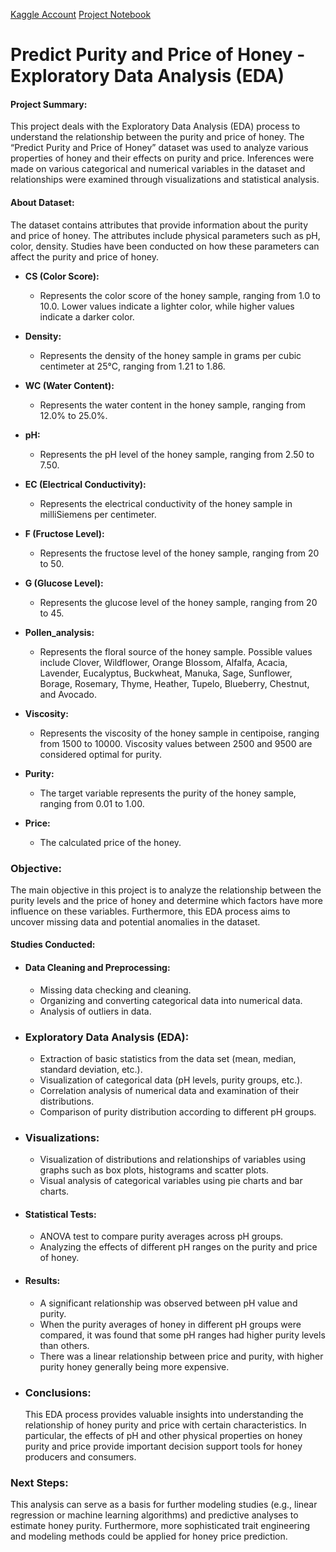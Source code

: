 
[Kaggle Account](https://www.kaggle.com/rassiem)
[Project Notebook](https://www.kaggle.com/code/rassiem/purity-and-price-of-honey-eda)

# Predict Purity and Price of Honey - Exploratory Data Analysis (EDA)
#### Project Summary:
This project deals with the Exploratory Data Analysis (EDA) process to understand the relationship between the purity and price of honey. The “Predict Purity and Price of Honey” dataset was used to analyze various properties of honey and their effects on purity and price. Inferences were made on various categorical and numerical variables in the dataset and relationships were examined through visualizations and statistical analysis.

#### About Dataset:
The dataset contains attributes that provide information about the purity and price of honey. The attributes include physical parameters such as pH, color, density. Studies have been conducted on how these parameters can affect the purity and price of honey.

- **CS (Color Score):**
    - Represents the color score of the honey sample, ranging from 1.0 to 10.0. Lower values indicate a lighter color, while higher values indicate a darker color.

- **Density:**
    - Represents the density of the honey sample in grams per cubic centimeter at 25°C, ranging from 1.21 to 1.86.

- **WC (Water Content):**
    - Represents the water content in the honey sample, ranging from 12.0% to 25.0%.

- **pH:**
    - Represents the pH level of the honey sample, ranging from 2.50 to 7.50.

- **EC (Electrical Conductivity):**
    - Represents the electrical conductivity of the honey sample in milliSiemens per centimeter.

- **F (Fructose Level):**
    - Represents the fructose level of the honey sample, ranging from 20 to 50.

- **G (Glucose Level):**
    - Represents the glucose level of the honey sample, ranging from 20 to 45.

- **Pollen_analysis:**
    - Represents the floral source of the honey sample. Possible values include Clover, Wildflower, Orange Blossom, Alfalfa, Acacia, Lavender, Eucalyptus, Buckwheat, Manuka, Sage, Sunflower, Borage, Rosemary, Thyme, Heather, Tupelo, Blueberry, Chestnut, and Avocado.

- **Viscosity:**
    - Represents the viscosity of the honey sample in centipoise, ranging from 1500 to 10000. Viscosity values between 2500 and 9500 are considered optimal for purity.

- **Purity:**
    - The target variable represents the purity of the honey sample, ranging from 0.01 to 1.00.

- **Price:**
    - The calculated price of the honey.


### Objective:
The main objective in this project is to analyze the relationship between the purity levels and the price of honey and determine which factors have more influence on these variables. Furthermore, this EDA process aims to uncover missing data and potential anomalies in the dataset.

#### Studies Conducted:
- #### Data Cleaning and Preprocessing:

    - Missing data checking and cleaning.
    - Organizing and converting categorical data into numerical data.
    - Analysis of outliers in data.
- ### Exploratory Data Analysis (EDA):
    
    - Extraction of basic statistics from the data set (mean, median, standard deviation, etc.).
    - Visualization of categorical data (pH levels, purity groups, etc.).
    - Correlation analysis of numerical data and examination of their distributions.
    - Comparison of purity distribution according to different pH groups.
- ### Visualizations:

    - Visualization of distributions and relationships of variables using graphs such as box plots, histograms and scatter plots.
    - Visual analysis of categorical variables using pie charts and bar charts.
- #### Statistical Tests:

    - ANOVA test to compare purity averages across pH groups.
    - Analyzing the effects of different pH ranges on the purity and price of honey.
- #### Results:
    - A significant relationship was observed between pH value and purity.
    - When the purity averages of honey in different pH groups were compared, it was found that some pH ranges had higher purity levels than others.
    - There was a linear relationship between price and purity, with higher purity honey generally being more expensive.
- ### Conclusions:
    This EDA process provides valuable insights into understanding the relationship of honey purity and price with certain characteristics. In particular, the effects of pH and other physical properties on honey purity and price provide important decision support tools for honey producers and consumers.

### Next Steps:
This analysis can serve as a basis for further modeling studies (e.g., linear regression or machine learning algorithms) and predictive analyses to estimate honey purity. Furthermore, more sophisticated trait engineering and modeling methods could be applied for honey price prediction.

